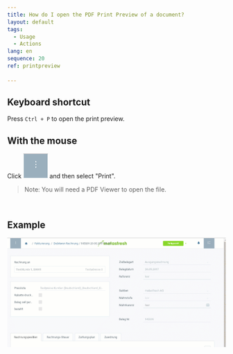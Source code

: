 ```yaml
---
title: How do I open the PDF Print Preview of a document?
layout: default
tags:
  - Usage
  - Actions
lang: en
sequence: 20
ref: printpreview

---
```


## Keyboard shortcut
Press `Ctrl + P` to open the print preview.

## With the mouse
Click ![](assets/Neuen_Datensatz_Webui-4273e.png) and then select "Print".

 > Note: You will need a PDF Viewer to open the file.
<br>

## Example

![](../DE/assets/druckvorschau.gif)
